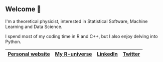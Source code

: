 ## Welcome 👋

I'm a theoretical physicist, interested in Statistical Software, Machine Learning and Data Science.

I spend most of my coding time in R and C++, but I also enjoy delving into Python.

| [Personal website](https://vgherard.github.io)	| [My R-universe](https://vgherard.r-universe.dev/) 	| [LinkedIn](https://www.linkedin.com/in/vgherard/) 	| [Twitter](https://twitter.com/ValerioGherardi)  |
|:---:	|:---:	|:---:	|:---:	|
<!--
**vgherard/vgherard** is a ✨ _special_ ✨ repository because its `README.md` (this file) appears on your GitHub profile.

Here are some ideas to get you started:

- 🔭 I’m currently working on ...
- 🌱 I’m currently learning ...
- 👯 I’m looking to collaborate on ...
- 🤔 I’m looking for help with ...
- 💬 Ask me about ...
- 📫 How to reach me: ...
- 😄 Pronouns: ...
- ⚡ Fun fact: ...
-->
